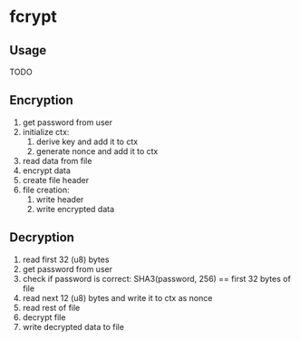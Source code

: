 # fcrypt

## Usage

TODO

## Encryption

1. get password from user
2. initialize ctx:
    1. derive key and add it to ctx
    2. generate nonce and add it to ctx
3. read data from file
4. encrypt data
5. create file header
6. file creation:
    1. write header
    2. write encrypted data

## Decryption

1. read first 32 (u8) bytes
2. get password from user
3. check if password is correct: SHA3(password, 256) == first 32 bytes of file
4. read next 12 (u8) bytes and write it to ctx as nonce
5. read rest of file
6. decrypt file
7. write decrypted data to file
